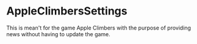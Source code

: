 # AppleClimbersSettings

This is mean't for the game Apple Climbers with the purpose of providing news without having to update the game.
